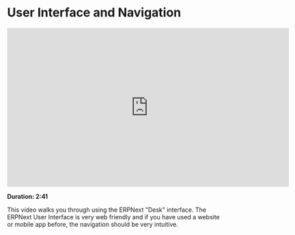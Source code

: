# User Interface and Navigation

<iframe width="660" height="371" src="https://www.youtube.com/embed/vKjHRzMEei0" frameborder="0" allowfullscreen></iframe>

**Duration: 2:41**

This video walks you through using the ERPNext "Desk" interface. The ERPNext User Interface is very web friendly and if you have used a website or mobile app before, the navigation should be very intuitive.
